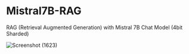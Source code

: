 # Mistral7B-RAG
RAG (Retrieval Augmented Generation) with Mistral 7B Chat Model (4bit Sharded)

![Screenshot (1623)](https://github.com/AtharvaTaras/Mistral7B-RAG/assets/78966432/b99cd6ee-7ffd-46ce-be0c-5958fe0aceab)

